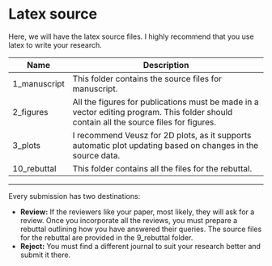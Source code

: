 # Latex source
Here, we will have the latex source files. I highly recommend that you use latex to write your research.  

| Name         | Description                                                  |
| ------------ | ------------------------------------------------------------ |
| 1_manuscript | This folder contains the source files for manuscript.        |
| 2_figures    | All the figures for publications must be made in a vector editing program. This folder should contain all the source files for figures. |
| 3_plots      |I recommend Veusz for 2D plots, as it supports automatic plot updating based on changes in the source data.|
| 10_rebuttal  |This folder contains all the files for the rebuttal.|

---

Every submission has two destinations:

- **Review:** If the reviewers like your paper, most likely, they will ask for a review. Once you incorporate all the reviews, you must prepare a rebuttal outlining how you have answered their queries. The source files for the rebuttal are provided in the 9_rebuttal folder.
- **Reject:** You must find a different journal to suit your research better and submit it there.